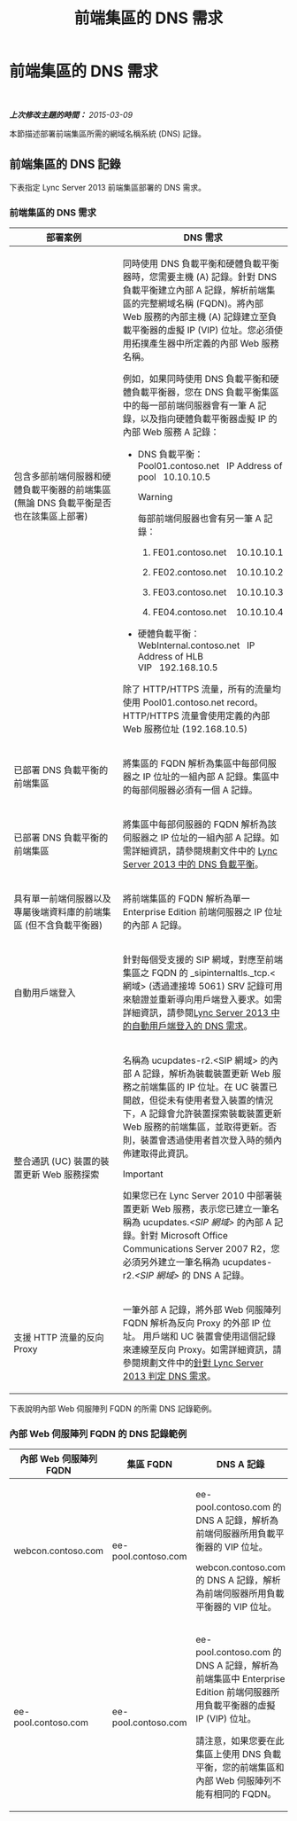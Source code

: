 ﻿---
title: 前端集區的 DNS 需求
TOCTitle: 前端集區的 DNS 需求
ms:assetid: ba28919c-fbbe-4c54-8bf9-2b0cd3fa39c7
ms:mtpsurl: https://technet.microsoft.com/zh-tw/library/Gg412910(v=OCS.15)
ms:contentKeyID: 49292125
ms.date: 08/24/2015
mtps_version: v=OCS.15
ms.translationtype: HT
---

# 前端集區的 DNS 需求

 

_**上次修改主題的時間：** 2015-03-09_

本節描述部署前端集區所需的網域名稱系統 (DNS) 記錄。

## 前端集區的 DNS 記錄

下表指定 Lync Server 2013 前端集區部署的 DNS 需求。

### 前端集區的 DNS 需求

<table>
<colgroup>
<col style="width: 50%" />
<col style="width: 50%" />
</colgroup>
<thead>
<tr class="header">
<th>部署案例</th>
<th>DNS 需求</th>
</tr>
</thead>
<tbody>
<tr class="odd">
<td><p>包含多部前端伺服器和硬體負載平衡器的前端集區 (無論 DNS 負載平衡是否也在該集區上部署)</p></td>
<td><p>同時使用 DNS 負載平衡和硬體負載平衡器時，您需要主機 (A) 記錄。針對 DNS 負載平衡建立內部 A 記錄，解析前端集區的完整網域名稱 (FQDN)。將內部 Web 服務的內部主機 (A) 記錄建立至負載平衡器的虛擬 IP (VIP) 位址。您必須使用拓撲產生器中所定義的內部 Web 服務名稱。</p>
<p>例如，如果同時使用 DNS 負載平衡和硬體負載平衡器，您在 DNS 負載平衡集區中的每一部前端伺服器會有一筆 A 記錄，以及指向硬體負載平衡器虛擬 IP 的內部 Web 服務 A 記錄：</p>
<ul>
<li><p>DNS 負載平衡：Pool01.contoso.net   IP Address of pool   10.10.10.5</p>
<div>

> [!WARNING]  
> 每部前端伺服器也會有另一筆 A 記錄：

</div>
<ol>
<li><p>FE01.contoso.net    10.10.10.1</p></li>
<li><p>FE02.contoso.net    10.10.10.2</p></li>
<li><p>FE03.contoso.net    10.10.10.3</p></li>
<li><p>FE04.contoso.net    10.10.10.4</p></li>
</ol></li>
<li><p>硬體負載平衡：WebInternal.contoso.net   IP Address of HLB VIP   192.168.10.5</p></li>
</ul>
<p>除了 HTTP/HTTPS 流量，所有的流量均使用 Pool01.contoso.net record。HTTP/HTTPS 流量會使用定義的內部 Web 服務位址 (192.168.10.5)</p></td>
</tr>
<tr class="even">
<td><p>已部署 DNS 負載平衡的前端集區</p></td>
<td><p>將集區的 FQDN 解析為集區中每部伺服器之 IP 位址的一組內部 A 記錄。集區中的每部伺服器必須有一個 A 記錄。</p></td>
</tr>
<tr class="odd">
<td><p>已部署 DNS 負載平衡的前端集區</p></td>
<td><p>將集區中每部伺服器的 FQDN 解析為該伺服器之 IP 位址的一組內部 A 記錄。如需詳細資訊，請參閱規劃文件中的 <a href="lync-server-2013-dns-load-balancing.md">Lync Server 2013 中的 DNS 負載平衡</a>。</p></td>
</tr>
<tr class="even">
<td><p>具有單一前端伺服器以及專屬後端資料庫的前端集區 (但不含負載平衡器)</p></td>
<td><p>將前端集區的 FQDN 解析為單一 Enterprise Edition 前端伺服器之 IP 位址的內部 A 記錄。</p>
<p></p></td>
</tr>
<tr class="odd">
<td><p>自動用戶端登入</p></td>
<td><p>針對每個受支援的 SIP 網域，對應至前端集區之 FQDN 的 _sipinternaltls._tcp.&lt;網域&gt; (透過連接埠 5061) SRV 記錄可用來驗證並重新導向用戶端登入要求。如需詳細資訊，請參閱<a href="lync-server-2013-dns-requirements-for-automatic-client-sign-in.md">Lync Server 2013 中的自動用戶端登入的 DNS 需求</a>。</p></td>
</tr>
<tr class="even">
<td><p>整合通訊 (UC) 裝置的裝置更新 Web 服務探索</p></td>
<td><p>名稱為 ucupdates-r2.&lt;SIP 網域&gt; 的內部 A 記錄，解析為裝載裝置更新 Web 服務之前端集區的 IP 位址。在 UC 裝置已開啟，但從未有使用者登入裝置的情況下，A 記錄會允許裝置探索裝載裝置更新 Web 服務的前端集區，並取得更新。否則，裝置會透過使用者首次登入時的頻內佈建取得此資訊。</p>
<div>

> [!IMPORTANT]  
> 如果您已在 Lync Server 2010 中部署裝置更新 Web 服務，表示您已建立一筆名稱為 ucupdates.<em>&lt;SIP 網域&gt;</em> 的內部 A 記錄。針對 Microsoft Office Communications Server 2007 R2，您必須另外建立一筆名稱為 ucupdates-r2.<em>&lt;SIP 網域&gt;</em> 的 DNS A 記錄。


</div></td>
</tr>
<tr class="odd">
<td><p>支援 HTTP 流量的反向 Proxy</p></td>
<td><p>一筆外部 A 記錄，將外部 Web 伺服陣列 FQDN 解析為反向 Proxy 的外部 IP 位址。 用戶端和 UC 裝置會使用這個記錄來連線至反向 Proxy。如需詳細資訊，請參閱規劃文件中的<a href="lync-server-2013-determine-dns-requirements.md">針對 Lync Server 2013 判定 DNS 需求</a>。</p></td>
</tr>
</tbody>
</table>


下表說明內部 Web 伺服陣列 FQDN 的所需 DNS 記錄範例。

### 內部 Web 伺服陣列 FQDN 的 DNS 記錄範例

<table>
<colgroup>
<col style="width: 33%" />
<col style="width: 33%" />
<col style="width: 33%" />
</colgroup>
<thead>
<tr class="header">
<th>內部 Web 伺服陣列 FQDN</th>
<th>集區 FQDN</th>
<th>DNS A 記錄</th>
</tr>
</thead>
<tbody>
<tr class="odd">
<td><p>webcon.contoso.com</p></td>
<td><p>ee-pool.contoso.com</p></td>
<td><p>ee-pool.contoso.com 的 DNS A 記錄，解析為前端伺服器所用負載平衡器的 VIP 位址。</p>
<p>webcon.contoso.com 的 DNS A 記錄，解析為前端伺服器所用負載平衡器的 VIP 位址。</p></td>
</tr>
<tr class="even">
<td><p>ee-pool.contoso.com</p></td>
<td><p>ee-pool.contoso.com</p></td>
<td><p>ee-pool.contoso.com 的 DNS A 記錄，解析為前端集區中 Enterprise Edition 前端伺服器所用負載平衡器的虛擬 IP (VIP) 位址。</p>
<p>請注意，如果您要在此集區上使用 DNS 負載平衡，您的前端集區和內部 Web 伺服陣列不能有相同的 FQDN。</p></td>
</tr>
</tbody>
</table>

